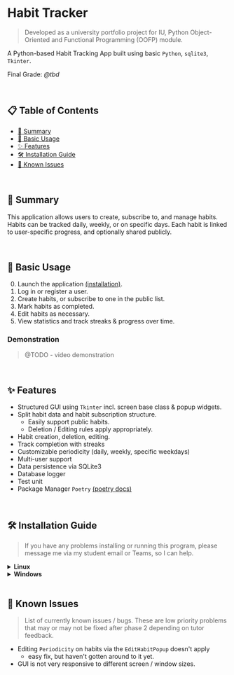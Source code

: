 # Habit Tracker
> Developed as a university portfolio project for IU, Python Object-Oriented and Functional Programming (OOFP) module.

A Python-based Habit Tracking App built using basic `Python`, `sqlite3`, `Tkinter`.

Final Grade: *@tbd*

<br>

## 📋 Table of Contents

- [📌 Summary](#summary)
- [🚀 Basic Usage](#basic-usage)
- [✨ Features](#features)
- [🛠️ Installation Guide](#installation-guide)
- [🐞 Known Issues](#known-issues)

<br>

## 📌 Summary

This application allows users to create, subscribe to, and manage habits.
Habits can be tracked daily, weekly, or on specific days.
Each habit is linked to user-specific progress, and optionally shared publicly.

<br>

## 🚀 Basic Usage

0. Launch the application [(installation)](#installation-guide).
1. Log in or register a user.
2. Create habits, or subscribe to one in the public list.
3. Mark habits as completed.
4. Edit habits as necessary.
5. View statistics and track streaks & progress over time.

### Demonstration

> @TODO - video demonstration

<br>

## ✨ Features

- Structured GUI using `Tkinter` incl. screen base class & popup widgets.
- Split habit data and habit subscription structure.
  - Easily support public habits.
  - Deletion / Editing rules apply appropriately.
- Habit creation, deletion, editing.
- Track completion with streaks
- Customizable periodicity (daily, weekly, specific weekdays)
- Multi-user support
- Data persistence via SQLite3
- Database logger
- Test unit
- Package Manager `Poetry` [(poetry docs)](https://python-poetry.org/docs/basic-usage/)

<br>

## 🛠️ Installation Guide

> If you have any problems installing or running this program, please message me via my student email or Teams, so I can help.

<details>
<summary><strong>Linux</strong></summary>

### Linux Installation

1. Clone the repo:

    ```bash
    git clone https://github.com/your-repo/habit-tracker.git
    cd habit-tracker
    ```

2. Install requirements via `Poetry`

    ```bash
    poetry install
    ```

3. Launch the app

    ```bash
    poetry run python run.py
    ```

- If you have trouble with poetry or don't want to use it:
  - Currently the project only has 2 dependencies:
    - `Python >3.10`
    - `Tkinter`
  - Install these with your package manager
    - example (Arch-based):

    ```bash
    sudo pacman -S python, tk
    ```

  - Then just launch the app using:

    ```bash
    python run.py
    ```

</details>

<details>
<summary><strong>Windows</strong></summary>

### Windows Installation

1. Clone the repo:

    ```bash
    git clone https://github.com/your-repo/habit-tracker.git
    cd habit-tracker
    ```

2. Step 3 should be optional on Windows, due to `Tkinter` being included in every python installation. <br>
(If Python was installed via the binaries on their website)

3. (Install requirements via `Poetry`)

    ```bash
    poetry install
    ```

4. Launch the app
    - using poetry (enables virtual environment)

    ```bash
    poetry run python run.py
    ```

    - default python launch

    ```bash
    python run.py
    ```

</details>

<br>

## 🐞 Known Issues

> List of currently known issues / bugs. These are low priority problems that may or may not be fixed after phase 2 depending on tutor feedback.

- Editing `Periodicity` on habits via the `EditHabitPopup` doesn't apply
  - easy fix, but haven't gotten around to it yet.
- GUI is not very responsive to different screen / window sizes.
